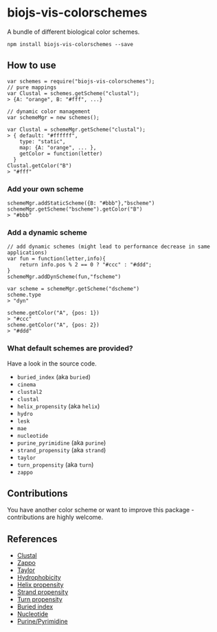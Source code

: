 biojs-vis-colorschemes
======================

A bundle of different biological color schemes.


```
npm install biojs-vis-colorschemes --save
```

How to use
----------

```
var schemes = require("biojs-vis-colorschemes");
// pure mappings
var Clustal = schemes.getScheme("clustal");
> {A: "orange", B: "#fff", ...} 

// dynamic color management
var schemeMgr = new schemes();

var Clustal = schemeMgr.getScheme("clustal");
> { default: "#ffffff",
    type: "static",
    map: {A: "orange", ... },
	getColor = function(letter)
  }
Clustal.getColor("B")
> "#fff"
```

### Add your own scheme

```
schemeMgr.addStaticScheme({B: "#bbb"},"bscheme")
schemeMgr.getScheme("bscheme").getColor("B")
> "#bbb"
```


### Add a dynamic scheme

```
// add dynamic schemes (might lead to performance decrease in same applications)
var fun = function(letter,info){
	return info.pos % 2 == 0 ? "#ccc" : "#ddd";
}
schemeMgr.addDynScheme(fun,"fscheme")

var scheme = schemeMgr.getScheme("dscheme")
scheme.type
> "dyn"

scheme.getColor("A", {pos: 1})
> "#ccc"
scheme.getColor("A", {pos: 2})
> "#ddd"

```

### What default schemes are provided?

Have a look in the source code.

*  `buried_index` (aka `buried`)
*  `cinema`
*  `clustal2`
*  `clustal`
*  `helix_propensity` (aka `helix`)
*  `hydro`
*  `lesk`
*  `mae`
*  `nucleotide`
*  `purine_pyrimidine` (aka `purine`)
*  `strand_propensity` (aka `strand`)
*  `taylor`
*  `turn_propensity` (aka `turn`)
*  `zappo`


Contributions
---------------

You have another color scheme or want to improve this package - contributions are highly welcome.

References
----------

* [Clustal][jalview]
* [Zappo][jalview]
* [Taylor][jalview]
* [Hydrophobicity][jalview]
* [Helix propensity][jalview]
* [Strand propensity][jalview]
* [Turn propensity][jalview]
* [Buried index][jalview]
* [Nucleotide][jalview]
* [Purine/Pyrimidine][jalview]

[jalview]: http://www.jalview.org/help/html/colourSchemes/
